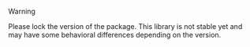 > [!WARNING]
> Please lock the version of the package. This library is not stable yet and may have some behavioral differences depending on the version.
